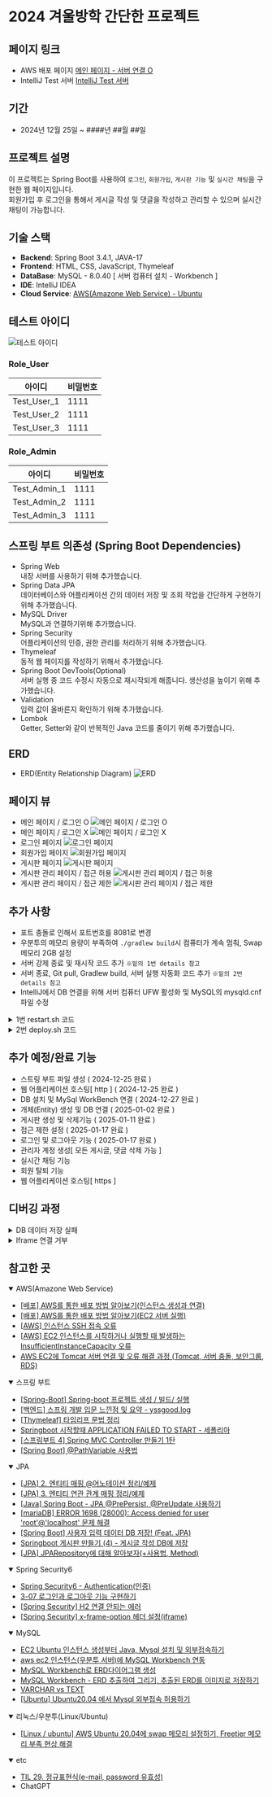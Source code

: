 # 2024 겨울방학 간단한 프로젝트

## 페이지 링크
- AWS 배포 페이지 
[메인 페이지 - 서버 연결 O](http://ec2-13-50-5-134.eu-north-1.compute.amazonaws.com:8081/)
- IntelliJ Test 서버
[IntelliJ Test 서버](http://localhost:8081/)

## 기간
- 2024년 12월 25일 ~ ####년 ##월 ##일

## 프로젝트 설명
이 프로젝트는 Spring Boot를 사용하여 ``로그인``, ``회원가입``, ``게시판 기능`` 및 ``실시간 채팅``을 구현한 웹 페이지입니다.<br>
회원가입 후 로그인을 통해서 게시글 작성 및 댓글을 작성하고 관리할 수 있으며 실시간 채팅이 가능합니다.

## 기술 스택
- **Backend**: Spring Boot 3.4.1, JAVA-17
- **Frontend**: HTML, CSS, JavaScript, Thymeleaf
- **DataBase**: MySQL - 8.0.40 [ 서버 컴퓨터 설치 - Workbench ]
- **IDE**: IntelliJ IDEA
- **Cloud Service**: [AWS(Amazone Web Service) - Ubuntu](https://eu-north-1.console.aws.amazon.com/ec2/home?region=eu-north-1#Home:)

## 테스트 아이디
![테스트 아이디](https://github.com/user-attachments/assets/93f59501-2081-4c7a-b225-e156ce3a5a72)

### Role_User

|아이디|비밀번호|
|---------|----|
|Test_User_1|1111|
|Test_User_2|1111|
|Test_User_3|1111|
### Role_Admin
|아이디|비밀번호|
|---------|----|
|Test_Admin_1|1111|
|Test_Admin_2|1111|
|Test_Admin_3|1111|

## 스프링 부트 의존성 (Spring Boot Dependencies)
- Spring Web <br>
내장 서버를 사용하기 위해 추가했습니다.
- Spring Data JPA <br>
데이터베이스와 어플리케이션 간의 데이터 저장 및 조회 작업을 간단하게 구현하기 위해 추가했습니다.
- MySQL Driver <br>
MySQL과 연결하기위해 추가했습니다.
- Spring Security <br>
어플리케이션의 인증, 권한 관리를 처리하기 위해 추가했습니다.
- Thymeleaf <br>
동적 웹 페이지를 작성하기 위해서 추가했습니다.
- Spring Boot DevTools(Optional) <br>
서버 실행 중 코드 수정시 자동으로 재시작되게 해줍니다. 생산성을 높이기 위해 추가했습니다.
- Validation <br>
입력 값이 올바른지 확인하기 위해 추가했습니다.
- Lombok <br>
Getter, Setter와 같이 반복적인 Java 코드를 줄이기 위해 추가했습니다.

## ERD
- ERD(Entity Relationship Diagram)
![ERD](https://github.com/user-attachments/assets/f18a7ac7-45b4-45a0-b557-a539b2652ac8)

## 페이지 뷰
- 메인 페이지 / 로그인 O
![메인 페이지 / 로그인 O](https://github.com/user-attachments/assets/4139e180-391b-4669-9297-98185a320135)
- 메인 페이지 / 로그인 X
![메인 페이지 / 로그인 X](https://github.com/user-attachments/assets/6f6f91d4-27db-48a8-bafc-2c06bdcd417a)
- 로그인 페이지
![로그인 페이지](https://github.com/user-attachments/assets/c9c4804b-676b-4c89-8d04-8e33cd1fec32)
- 회원가입 페이지
![회원가입 페이지](https://github.com/user-attachments/assets/27e6f8a7-59db-4ed0-855b-6fe94528e7ce)
- 게시판 페이지
![게시판 페이지](https://github.com/user-attachments/assets/2db9d65f-7c4c-439e-9c27-872e875eab12)
- 게시판 관리 페이지 / 접근 허용
![게시판 관리 페이지 / 접근 허용](https://github.com/user-attachments/assets/a2668ac0-11df-402a-b7ca-83d1480d0305)
- 게시판 관리 페이지 / 접근 제한
![게시판 관리 페이지 / 접근 제한](https://github.com/user-attachments/assets/17356236-55df-4b95-a750-2cfb59da799d)

## 추가 사항
- 포트 충돌로 인해서 포트번호를 8081로 변경
- 우분투의 메모리 용량이 부족하여 ``./gradlew build``시 컴퓨터가 계속 멈춰, Swap 메모리 2GB 설정
- 서버 강제 종료 및 재시작 코드 추가 ``※밑의 1번 details 참고``
- 서버 종료, Git pull, Gradlew build, 서버 실행 자동화 코드 추가 ``※밑의 2번 details 참고``
- IntelliJ에서 DB 연결을 위해 서버 컴퓨터 UFW 활성화 및 MySQL의 mysqld.cnf 파일 수정

<details>
    <summary>1번 restart.sh 코드</summary>

resetart.sh<br>
서버를 ``강제 종료`` 하여 ``재시작``을 해야 할 때를 위해 ``종료`` 및 ``실행`` 코드를 추가했습니다.
<pre><code>
#!/bin/bash

# 기존 서버 종료
ps -ef | grep "WinterProject2024-0.0.1-SNAPSHOT.jar" | grep -v grep | awk '{print $2}' | xargs kill -9 2> /dev/null

if [ $? -eq 0 ];then
    echo "my-application Stop Success"
else
    echo "my-application Not Running"
fi

echo "my-application Restart!"
echo $1

# 서버 실행
nohup java -jar build/libs/WinterProject2024-0.0.1-SNAPSHOT.jar --spring.profiles.active=dev > /dev/null 2>&1 &
</code></pre>
</details>

<details>
    <summary>2번 deploy.sh 코드</summary>

deploy.sh<br>
``실행 중인 서버 종료``, ``GitHub에서 수정 사항 업데이트``, ``gradlew build 실행``, ``restart.sh 실행``을 자동으로 할 수 있게 코드를 추가했습니다.
<pre><code>
#!/bin/bash

# 실행 중이던 서버 종료
echo "Stopping current server..."
ps -ef | grep "WinterProject2024-0.0.1-SNAPSHOT.jar" | grep -v grep | awk '{print $2}' | xargs kill -9 2> /dev/null

if [ $? -eq 0 ]; then
    echo "Server stopped successfully."
else
    echo "!!! No running server found."
fi

echo "Pulling latest code..."
git pull origin main
if [ $? -ne 0 ]; then
    echo "!!! Failed to pull latest code."
    exit 1
fi

# Gradle 빌드
echo "Building the project..."
./gradlew build > build.log 2>&1

if [ $? -ne 0 ]; then
    echo "!!! Build failed. Check build.log for details."
    exit 1
fi

# 서버 실행
echo "Starting the new server..."
nohup java -jar build/libs/WinterProject2024-0.0.1-SNAPSHOT.jar --spring.profiles.active=dev > app.log 2>&1 &

# 서버 시작 상태 확인
if [ $? -eq 0 ]; then
    echo "Server started successfully. Logs can be found in app.log."
else
    echo "!!! Failed to start the server. Check app.log for more details."
fi
</code></pre>
</details>

## 추가 예정/완료 기능
- 스트링 부트 파일 생성 ( 2024-12-25 완료 )
- 웹 어플리케이션 호스팅[ http ] ( 2024-12-25 완료 )
- DB 설치 및 MySql WorkBench 연결 ( 2024-12-27 완료 )
- 개체(Entity) 생성 및 DB 연결 ( 2025-01-02 완료 )
- 게시판 생성 및 삭제기능 ( 2025-01-11 완료 )
- 접근 제한 설정 ( 2025-01-17 완료 )
- 로그인 및 로그아웃 기능 ( 2025-01-17 완료 )
- 관리자 계정 생성[ 모든 게시글, 댓글 삭제 가능 ]
- 실시간 채팅 기능
- 회원 탈퇴 기능
- 웹 어플리케이션 호스팅[ https ]

## 디버깅 과정
<details>
    <summary>DB 데이터 저장 실패</summary>

**app.log**에 `Initiating transaction rollback`, `Rolling back JPA transaction on EntityManager [SessionImpl(1781951903<open>)]`, `rolling back`이라는 문장이 있었고 ``Hibernate``가 ``트랜잭션``을 ``롤백``했다는 사실을 알 수 있었다.

그래서 User의 Entity가 정의된 User.java를 확인했고 테이블의 이름이 MySQL의 예약어인 `User`인게 문제였다.

결론적으로 User.java에 어노테인션 `@Table(name = "users")`를 추가하여 문제를 해결했다.

</details>

<details>
    <summary>Iframe 연결 거부 </summary>

**Spring Boot**의 ``Security 의존성``을 사용하면 ``X-Frame-Options Click Jacking`` 공격을 막기 위해 자동으로 ``DENY(Iframe 비허용)``으로 돼 있어 연결 거부에러가 발생했다.

그래서 ``SecurityConfig.java``의 ``SecurityFilterChain`` 코드에  
``.headers(headers -> headers.frameOptions(frameOptions -> frameOptions.sameOrigin()))``를 추가하여 연결 거부 문제를 해결 했다.

※ ``Click Jacking``이란 웹 사용자가 자신이 클릭하고 있다고 인지하는 것과 다른 어떤 것을 클릭하게 속이는 악의적인 기법이다.
</details>

## 참고한 곳
<details open>
    <summary>AWS(Amazone Web Service)</summary>

- [[배포] AWS를 통한 배포 방법 알아보기(인스턴스 생성과 연결)](https://kang-james.tistory.com/entry/%EB%B0%B0%ED%8F%AC-AWS%EB%A5%BC-%ED%86%B5%ED%95%9C-%EB%B0%B0%ED%8F%AC-%EB%B0%A9%EB%B2%95-%EC%95%8C%EC%95%84%EB%B3%B4%EA%B8%B0%EC%9D%B8%EC%8A%A4%ED%84%B4%EC%8A%A4-%EC%83%9D%EC%84%B1%EA%B3%BC-%EC%97%B0%EA%B2%B0)
- [[배포] AWS를 통한 배포 방법 알아보기(EC2 서버 실행)](https://kang-james.tistory.com/entry/%EB%B0%B0%ED%8F%AC-AWS%EB%A5%BC-%ED%86%B5%ED%95%9C-%EB%B0%B0%ED%8F%AC-%EB%B0%A9%EB%B2%95-%EC%95%8C%EC%95%84%EB%B3%B4%EA%B8%B0EC2-%EC%84%9C%EB%B2%84-%EC%8B%A4%ED%96%89)
- [[AWS] 인스턴스 SSH 접속 오류](https://support.bespinglobal.com/ko/support/solutions/articles/73000615454--aws-%EC%9D%B8%EC%8A%A4%ED%84%B4%EC%8A%A4-ssh-%EC%A0%91%EC%86%8D-%EC%98%A4%EB%A5%98)
- [[AWS] EC2 인스턴스를 시작하거나 실행할 때 발생하는 InsufficientInstanceCapacity 오류](https://support.bespinglobal.com/ko/support/solutions/articles/73000615454--aws-%EC%9D%B8%EC%8A%A4%ED%84%B4%EC%8A%A4-ssh-%EC%A0%91%EC%86%8D-%EC%98%A4%EB%A5%98)
- [AWS EC2에 Tomcat 서버 연결 및 오류 해결 과정 (Tomcat, 서버 충돌, 보안그룹, RDS)](https://wing-beat.tistory.com/177)
</details>

<details open>
    <summary>스프링 부트</summary>

- [[Spring-Boot] Spring-boot 프로젝트 생성 / 빌드/ 실행](https://8156217.tistory.com/68)
- [[백엔드] 스프링 개발 입문 느낀점 및 요약 - yssgood.log](https://velog.io/@yssgood/%EB%B0%B1%EC%97%94%EB%93%9C-%EC%8A%A4%ED%94%84%EB%A7%81-%EA%B0%9C%EB%B0%9C-%EC%9E%85%EB%AC%B8-%EB%8A%90%EB%82%80%EC%A0%90-%EB%B0%8F-%EC%9A%94%EC%95%BD)
- [[Thymeleaf] 타임리프 문법 정리](https://makeaplayground.tistory.com/187)
- [Springboot 시작할때 APPLICATION FAILED TO START - 세폴리아](https://hsmang.tistory.com/22)
- [[스프링부트 4] Spring MVC Controller 만들기 1탄](https://shallow-learning.tistory.com/entry/%EC%8A%A4%ED%94%84%EB%A7%81%EB%B6%80%ED%8A%B8-4-Spring-MVC-Controller-%EB%A7%8C%EB%93%A4%EA%B8%B0)
- [[Spring Boot] @PathVariable 사용법](https://so-easy-coding.tistory.com/8)
</details>

<details open>
    <summary>JPA</summary>

- [[JPA] 2. 엔티티 매핑 @어노테이션 정리/예제](https://cjw-awdsd.tistory.com/46)
- [[JPA] 3. 엔티티 연관 관계 매핑 정리/예제](https://cjw-awdsd.tistory.com/47?category=806877)
- [[Java] Spring Boot - JPA @PrePersist, @PreUpdate 사용하기](https://blog.naver.com/seek316/223353802740)
- [[mariaDB] ERROR 1698 (28000): Access denied for user 'root'@'localhost' 문제 해결](https://velog.io/@hm5395/mariaDB-ERROR-1698-28000-Access-denied-for-user-rootlocalhost-%EB%AC%B8%EC%A0%9C-%ED%95%B4%EA%B2%B0)
- [[Spring Boot] 사용자 입력 데이터 DB 저장! (Feat. JPA)](https://velog.io/@wijoonwu/JPA)
- [Springboot 게시판 만들기 (4) - 게시글 작성 DB에 저장](https://baam-ki.tistory.com/29)
- [[JPA] JPARepository에 대해 알아보자(+사용법, Method)](https://velog.io/@minju0426/JPARepository%EC%97%90-%EB%8C%80%ED%95%B4-%EC%95%8C%EC%95%84%EB%B3%B4%EC%9E%90%EC%82%AC%EC%9A%A9%EB%B2%95-Method)
</details>

<details open>
    <summary>Spring Security6</summary>

- [Spring Security6 - Authentication(인증)](https://curiousjinan.tistory.com/entry/Spring-Security6-Authentication%EC%9D%B8%EC%A6%9D)
- [3-07 로그인과 로그아웃 기능 구현하기](https://wikidocs.net/162255#_1)
- [[Spring Security] H2 연결 안되는 에러](https://gyeongsuuuu.tistory.com/65)
- [[Spring Security] x-frame-option 헤더 설정(iframe)](https://lucas-owner.tistory.com/69)
</details>

<details open>
    <summary>MySQL</summary>

- [EC2 Ubuntu 인스턴스 생성부터 Java, Mysql 설치 및 외부접속하기](https://dev-chw.tistory.com/32)
- [aws ec2 인스턴스(우분투 서버)에 MySQL Workbench 연동](https://bj-turtle.tistory.com/35)
- [MySQL Workbench로 ERD다이어그램 생성](https://velog.io/@psj0810/MySQL-Workbench%EB%A1%9C-ERD%EB%8B%A4%EC%9D%B4%EC%96%B4%EA%B7%B8%EB%9E%A8-%EC%83%9D%EC%84%B1)
- [MySQL Workbench - ERD 추출하여 그리기, 추출된 ERD를 이미지로 저장하기](https://luvris2.tistory.com/903)
- [VARCHAR vs TEXT](https://medium.com/daangn/varchar-vs-text-230a718a22a1)
- [[Ubuntu] Ubuntu20.04 에서 Mysql 외부접속 허용하기](https://yoshikixdrum.tistory.com/217)
</details>

<details open>
    <summary>리눅스/우분투(Linux/Ubuntu)</summary>

- [[Linux / ubuntu] AWS Ubuntu 20.04에 swap 메모리 설정하기, Freetier 메모리 부족 현상 해결](https://innovation123.tistory.com/200)
</details>

<details open>
    <summary>etc</summary>

- [TIL 29. 정규표현식(e-mail, password 유효성)](https://velog.io/@fall031/%EC%A0%95%EA%B7%9C%ED%91%9C%ED%98%84%EC%8B%9D)
- ChatGPT
</details>